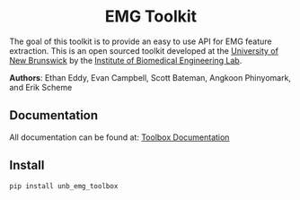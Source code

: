 <h1 align="center">EMG Toolkit</h1>

The goal of this toolkit is to provide an easy to use API for EMG feature extraction. This is an open sourced toolkit developed at the [University of New Brunswick](https://www.unb.ca/) by the [Institute of Biomedical Engineering Lab](https://www.unb.ca/ibme/).

**Authors**: Ethan Eddy, Evan Campbell, Scott Bateman, Angkoon Phinyomark, and Erik Scheme

## Documentation
All documentation can be found at: [Toolbox Documentation](https://eeddy.github.io/unb_emg_toolbox)

## Install 
`pip install unb_emg_toolbox`